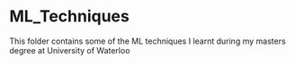 # ML_Techniques
This folder contains some of the ML techniques I learnt during my masters degree at University of Waterloo
